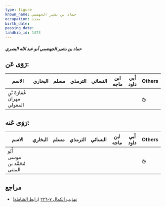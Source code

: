 ```yaml
---
type: figure
known_name: حماد بن بشير الجهضمي
occupation: محدث
birth_date:
passing_date:
tahdhib_id: 1473
---
```

##### حماد بن بشير الجهضمي أبو عبد الله البصري

## رَوَى عَن:
| الاسم                        | البخاري | مسلم | الترمذي | النسائي | ابن ماجه | أبي داود | Others |
| ---------------------------- | ------- | ---- | ------- | ------- | -------- | -------- | ------ |
| عُمَارَةَ بْنِ مهران المغولي |         |      |         |         |          |          | بخ     |
## رَوَى عَنه:
| الاسم                         | البخاري | مسلم | الترمذي | النسائي | ابن ماجه | أبي داود | Others |
| ----------------------------- | ------- | ---- | ------- | ------- | -------- | -------- | ------ |
| أَبُو موسى مُحَمَّد بن المثنى |         |      |         |         |          |          | بخ     |
## مراجع
- [تهذيب الكمال ٧-٢٢٦](obsidian://open?vault=Tahdhib-al-Kamal&file=Figures/١٤٧٣-حماد%20بن%20بشير%20الجهضمي%20أبو%20عبد%20الله%20البصري) ([رابط الشاملة](https://shamela.ws/book/3722/3448))